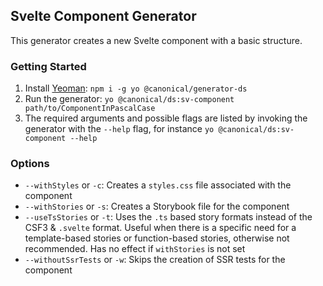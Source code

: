 ## Svelte Component Generator

This generator creates a new Svelte component with a basic structure.

### Getting Started
1. Install [Yeoman](https://yeoman.io/): `npm i -g yo @canonical/generator-ds`
2. Run the generator: `yo @canonical/ds:sv-component path/to/ComponentInPascalCase`
3. The required arguments and possible flags are listed by invoking the generator with the `--help` flag, for instance `yo @canonical/ds:sv-component --help`

### Options
- `--withStyles` or `-c`: Creates a `styles.css` file associated with the component
- `--withStories` or `-s`: Creates a Storybook file for the component
- `--useTsStories` or `-t`: Uses the `.ts` based story formats instead of the CSF3 & `.svelte` format. Useful when there is a specific need for a template-based stories or function-based stories, otherwise not recommended. Has no effect if `withStories` is not set
- `--withoutSsrTests` or `-w`: Skips the creation of SSR tests for the component
